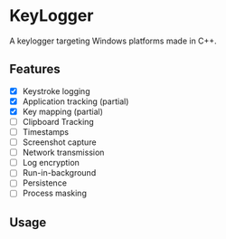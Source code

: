 # KeyLogger
A keylogger targeting Windows platforms made in C++.
## Features
- [x] Keystroke logging
- [x] Application tracking (partial)
- [x] Key mapping (partial)
- [ ] Clipboard Tracking
- [ ] Timestamps
- [ ] Screenshot capture
- [ ] Network transmission
- [ ] Log encryption
- [ ] Run-in-background
- [ ] Persistence
- [ ] Process masking
## Usage
